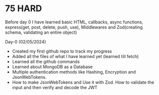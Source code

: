 # 75 HARD

Before day 0 I have learned basic HTML, callbacks, async functions, express(get, post,  delete, push, use), Middlewares and
Zod(creating schema, validating an entire object)

Day-0 (02/05/2024)
- Created my first github repo to track my progress
- Added all the files of what I have learned yet (learned till fetch)
- Learned all the github commands
- Learned about MongoDB as a Database
- Multiple authentication methods like Hashing, Encryption and JsonWebTokens.
- How to make JsonWebTokens and Use it with Zod. How to validate the input and then verify and decode the JWT

